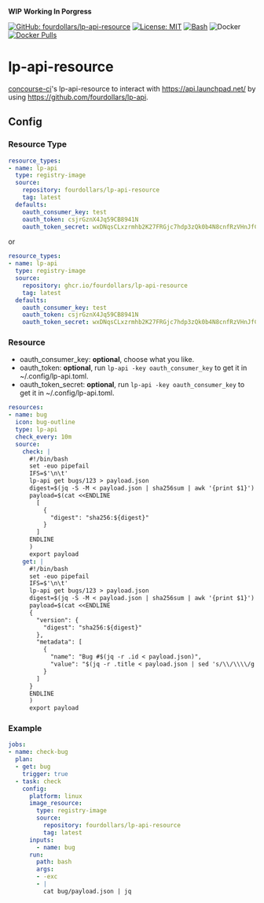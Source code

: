**WIP** **Working In Porgress**

 [![GitHub: fourdollars/lp-api-resource](https://img.shields.io/badge/GitHub-fourdollars%2Flp%E2%80%90api%E2%80%90resource-darkgreen.svg)](https://github.com/fourdollars/lp-api-resource/) [![License: MIT](https://img.shields.io/badge/License-MIT-blue.svg)](https://opensource.org/licenses/MIT) [![Bash](https://img.shields.io/badge/Language-Bash-red.svg)](https://www.gnu.org/software/bash/) ![Docker](https://github.com/fourdollars/lp-api-resource/workflows/Docker/badge.svg) [![Docker Pulls](https://img.shields.io/docker/pulls/fourdollars/lp-api-resource.svg)](https://hub.docker.com/r/fourdollars/lp-api-resource/)
# lp-api-resource
[concourse-ci](https://concourse-ci.org/)'s lp-api-resource to interact with https://api.launchpad.net/ by using https://github.com/fourdollars/lp-api.

## Config 

### Resource Type

```yaml
resource_types:
- name: lp-api
  type: registry-image
  source:
    repository: fourdollars/lp-api-resource
    tag: latest
  defaults:
    oauth_consumer_key: test
    oauth_token: csjrGznX4Jq59CB8941N
    oauth_token_secret: wxDNqsCLxzrmhb2K27FRGjc7hdp3zQk0b4N8cnfRzVHnJfCFlHgkGHxDk5qMPTSdQFSsllS4dwGBD18Q
```

or

```yaml
resource_types:
- name: lp-api
  type: registry-image
  source:
    repository: ghcr.io/fourdollars/lp-api-resource
    tag: latest
  defaults:
    oauth_consumer_key: test
    oauth_token: csjrGznX4Jq59CB8941N
    oauth_token_secret: wxDNqsCLxzrmhb2K27FRGjc7hdp3zQk0b4N8cnfRzVHnJfCFlHgkGHxDk5qMPTSdQFSsllS4dwGBD18Q
```

### Resource

* oauth_consumer_key: **optional**, choose what you like.
* oauth_token: **optional**, run `lp-api -key oauth_consumer_key` to get it in ~/.config/lp-api.toml.
* oauth_token_secret: **optional**, run `lp-api -key oauth_consumer_key` to get it in ~/.config/lp-api.toml.

```yaml
resources:
- name: bug
  icon: bug-outline
  type: lp-api
  check_every: 10m
  source:
    check: |
      #!/bin/bash
      set -euo pipefail
      IFS=$'\n\t'
      lp-api get bugs/123 > payload.json
      digest=$(jq -S -M < payload.json | sha256sum | awk '{print $1}')
      payload=$(cat <<ENDLINE
        [
          {
            "digest": "sha256:${digest}"
          }
        ]
      ENDLINE
      )
      export payload
    get: |
      #!/bin/bash
      set -euo pipefail
      IFS=$'\n\t'
      lp-api get bugs/123 > payload.json
      digest=$(jq -S -M < payload.json | sha256sum | awk '{print $1}')
      payload=$(cat <<ENDLINE
      {
        "version": {
          "digest": "sha256:${digest}"
        },
        "metadata": [
          {
            "name": "Bug #$(jq -r .id < payload.json)",
            "value": "$(jq -r .title < payload.json | sed 's/\\/\\\\/g' | sed 's/"/\\"/g')"
          }
        ]
      }
      ENDLINE
      )
      export payload
```

### Example

```yaml
jobs:
- name: check-bug
  plan:
  - get: bug
    trigger: true
  - task: check
    config:
      platform: linux
      image_resource:
        type: registry-image
        source:
          repository: fourdollars/lp-api-resource
          tag: latest
      inputs:
        - name: bug
      run:
        path: bash
        args:
        - -exc
        - |
          cat bug/payload.json | jq
```
